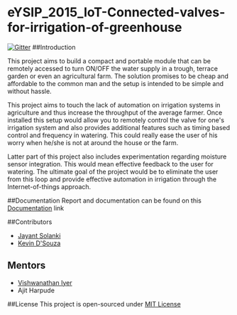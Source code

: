 # eYSIP_2015_IoT-Connected-valves-for-irrigation-of-greenhouse

[![Gitter](https://badges.gitter.im/Join%20Chat.svg)](https://gitter.im/eyantrainternship/eYSIP_2015_IoT-Connected-valves-for-irrigation-of-greenhouse?utm_source=badge&utm_medium=badge&utm_campaign=pr-badge&utm_content=badge)
##Introduction

This project aims to build a compact and portable module that can be remotely accessed to turn ON/OFF the water supply in a trough, terrace garden or even an agricultural farm. The solution promises to be cheap and affordable to the common man and the setup is intended to be simple and without hassle. 

This project aims to touch the lack of automation on irrigation systems in agriculture and thus increase the throughput of the average farmer. Once installed this setup would allow you to remotely control the valve for one's irrigation system and also provides additional features such as timing based control and frequency in watering. This could really ease the user of his worry when he/she is not at around the house or the farm.

Latter part of this project also includes experimentation regarding moisture sensor integration. This would mean effective feedback to the user for watering. The ultimate goal of the project would be to eliminate the user from this loop and provide effective automation in irrigation through the Internet-of-things approach.

##Documentation
Report and documentation can be found on this [Documentation](https://github.com/eyantrainternship/eYSIP_2015_IoT-Connected-valves-for-irrigation-of-greenhouse/blob/master/project%20report/1.0-Walkthrough.pdf) link

##Contributors
  * [Jayant Solanki](https://github.com/jayantsolanki)
  * [Kevin D'Souza](https://github.com/kdsouza1496)
  
## Mentors
  * [Vishwanathan Iyer](https://github.com/vsiyer91)
  * Ajit Harpude

##License
This project is open-sourced under [MIT License](http://opensource.org/licenses/MIT)
